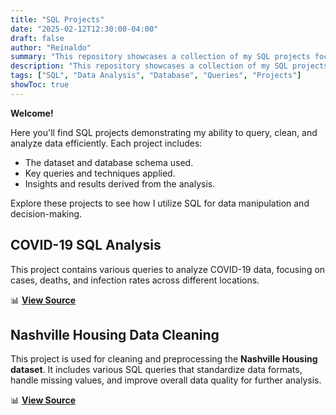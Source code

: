 ```yaml
---
title: "SQL Projects"
date: "2025-02-12T12:30:00-04:00"
draft: false
author: "Reinaldo"
summary: "This repository showcases a collection of my SQL projects focused on data querying, cleaning, and analysis."
description: "This repository showcases a collection of my SQL projects focused on data querying, cleaning, and analysis."
tags: ["SQL", "Data Analysis", "Database", "Queries", "Projects"]
showToc: true
---
```


**Welcome!**

Here you'll find SQL projects demonstrating my ability to query, clean, and analyze data efficiently. Each project includes:

- The dataset and database schema used.
- Key queries and techniques applied.
- Insights and results derived from the analysis.

Explore these projects to see how I utilize SQL for data manipulation and decision-making.

## **COVID-19 SQL Analysis**

This project contains various queries to analyze COVID-19 data, focusing on cases, deaths, and infection rates across different locations.

📊 [**View Source**](https://github.com/reipared/SQL_COVID-19_Analysis)

## **Nashville Housing Data Cleaning**

This project is used for cleaning and preprocessing the **Nashville Housing dataset**. It includes various SQL queries that standardize data formats, handle missing values, and improve overall data quality for further analysis.

📊 [**View Source**](https://github.com/reipared/SQL_Nashville_Housing_Data_Cleaning)
